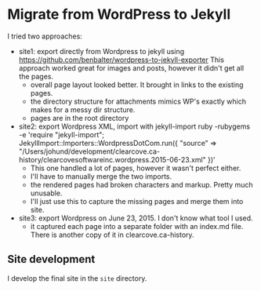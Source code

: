 # Migrate from WordPress to Jekyll

I tried two approaches:

* site1: export directly from Wordpress to jekyll using
  https://github.com/benbalter/wordpress-to-jekyll-exporter
  This approach worked great for images and posts, however it didn't get all
  the pages.
    * overall page layout looked better. It brought in links to the existing pages.
    * the directory structure for attachments mimics WP's exactly which makes
      for a messy dir structure.
    * pages are in the root directory
* site2: export Wordpress XML, import with jekyll-import
      ruby -rubygems -e 'require "jekyll-import"; JekyllImport::Importers::WordpressDotCom.run({ "source" => "/Users/johund/development/clearcove.ca-history/clearcovesoftwareinc.wordpress.2015-06-23.xml" })'
    * This one handled a lot of pages, however it wasn't perfect either.
    * I'll have to manually merge the two imports.
    * the rendered pages had broken characters and markup. Pretty much unusable.
    * I'll just use this to capture the missing pages and merge them into site.
* site3: export Wordpress on June 23, 2015. I don't know what tool I used.
    * it captured each page into a separate folder with an index.md file.
      There is another copy of it in clearcove.ca-history.

## Site development

I develop the final site in the `site` directory.
